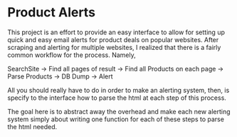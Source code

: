 # Product Alerts

This project is an effort to provide an easy interface to allow for setting up quick and easy email alerts for product deals on popular websites.  After scraping and alerting for multiple websites, I realized that there is a fairly common workflow for the process.  Namely,

SearchSite -> Find all pages of result -> Find all Products on each page -> Parse Products -> DB Dump -> Alert

All you should really have to do in order to make an alerting system, then, is specify to the interface how to parse the html at each step of this process.

The goal here is to abstract away the overhead and make each new alerting system simply about writing one function for each of these steps to parse the html needed. 